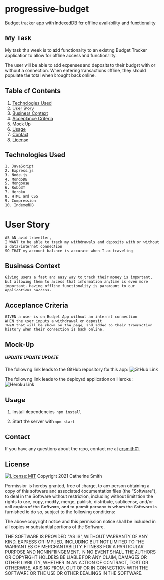 # progressive-budget
Budget tracker app with IndexedDB for offline availability and functionality

## My Task

My task this week is to add functionality to an existing Budget Tracker application to allow for offline access and functionality.

The user will be able to add expenses and deposits to their budget with or without a connection. When entering transactions offline, they should populate the total when brought back online.

## Table of Contents

1. [Technologies Used](#Technologies-Used)
2. [User Story](#User-Story)
3. [Business Context](#Business-Context)
4. [Acceptance Criteria](#Acceptance-Criteria)
5. [Mock Up](#Mock-Up)
6. [Usage](#Usage)
7. [Contact](#Contact)
8. [License](#License)

## Technologies Used
```
1. JavaScript
2. Express.js
3. Node.js
4. MongoDB
5. Mongoose
6. Robo3T
7. Heroku
8. HTML and CSS
9. Compression
10. IndexedDB
```

# User Story
```
AS AN avid traveller,
I WANT to be able to track my withdrawals and deposits with or without a data/internet connection
SO THAT my account balance is accurate when I am traveling
```

## Business Context
```
Giving users a fast and easy way to track their money is important, but allowing them to access that information anytime is even more important. Having offline functionality is paramount to our applications success.
```

## Acceptance Criteria
```
GIVEN a user is on Budget App without an internet connection
WHEN the user inputs a withdrawal or deposit
THEN that will be shown on the page, and added to their transaction history when their connection is back online.
```

## Mock-Up
##### UPDATE UPDATE UPDATE
The following link leads to the GitHub repository for this app:
![GitHub Link](https://github.com/crsmith01/progress-budget)

The following link leads to the deployed application on Heroku:
![Heroku Link](_____________)

## Usage
<!-- UPDATE UPDATE UPDATE -->
1. Install dependencies: ```npm install```

2. Start the server with ```npm start```

## Contact
If you have any questions about the repo, contact me at [crsmith01](https://github.com/crsmith01).


## License
  [![License: MIT](https://img.shields.io/badge/License-MIT-yellow.svg)](https://opensource.org/licenses/MIT)
Copyright 2021 Catherine Smith

Permission is hereby granted, free of charge, to any person obtaining a copy of this software and associated documentation files (the "Software"), to deal in the Software without restriction, including without limitation the rights to use, copy, modify, merge, publish, distribute, sublicense, and/or sell copies of the Software, and to permit persons to whom the Software is furnished to do so, subject to the following conditions:

The above copyright notice and this permission notice shall be included in all copies or substantial portions of the Software.

THE SOFTWARE IS PROVIDED "AS IS", WITHOUT WARRANTY OF ANY KIND, EXPRESS OR IMPLIED, INCLUDING BUT NOT LIMITED TO THE WARRANTIES OF MERCHANTABILITY, FITNESS FOR A PARTICULAR PURPOSE AND NONINFRINGEMENT. IN NO EVENT SHALL THE AUTHORS OR COPYRIGHT HOLDERS BE LIABLE FOR ANY CLAIM, DAMAGES OR OTHER LIABILITY, WHETHER IN AN ACTION OF CONTRACT, TORT OR OTHERWISE, ARISING FROM, OUT OF OR IN CONNECTION WITH THE SOFTWARE OR THE USE OR OTHER DEALINGS IN THE SOFTWARE.